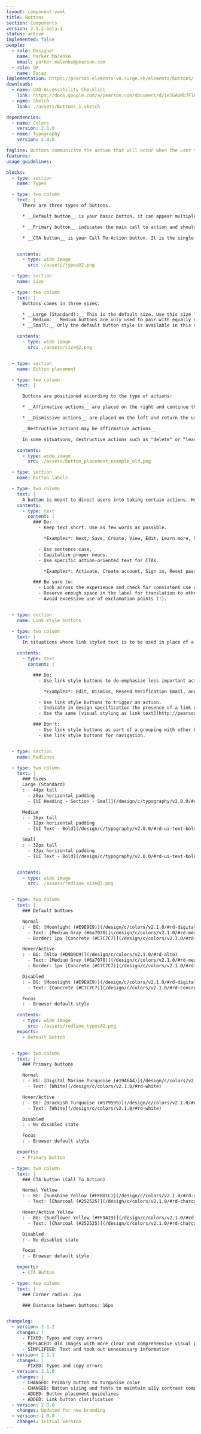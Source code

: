 ```yaml
---
layout: component-yaml
title: Buttons
section: Components
version: 2.1.2-beta.1
status: active
implemented: false
people:
  - role: Designer
    name: Parker Malenke
    email: parker.malenke@pearson.com
  - role: QA
    name: Eajaz
implementation: https://pearson-elements-v0.surge.sh/elements/buttons/
downloads:
  - name: UXD Accessibility Checklist
    link: https://docs.google.com/a/pearson.com/document/d/1eSGAoNb7F1A8iA_DqLQfSP_TxzuV0V2yTAK8ksDeQBU/edit?usp=sharing
  - name: Sketch
    link: ./assets/Buttons_1.sketch

dependencies:
  - name: Colors
    version: 2.1.0
  - name: Typography
    version: 2.0.0

tagline: Buttons communicate the action that will occur when the user trigger them.
features:
usage_guidelines:

blocks:
  - type: section
    name: Types

  - type: two column
    text: |
      There are three types of buttons.

      * __Default button__ is your basic button, it can appear multiple times in a given group.

      * __Primary button__ indicates the main call to action and should only appear once per group of buttons.

      * __CTA button__ is your Call To Action button. It is the single most important action on the page and takes higher priority over the Primary button type. It should be used only in specific instances such as the Sign-In process. It can only be used once per page.


    contents:
      - type: wide image
        src: ./assets/types@2.png

  - type: section
    name: Size

  - type: two column
    text: |
      Buttons comes in three sizes:

      * __Large (Standard):__ This is the default size. Use this size for touch devices to meet accessibility requirements.  
      * __Medium:__ Medium buttons are only used to pair with equally sized input fields. Primary button is not available in this size.
      * __Small:__ Only the default button style is available in this size.

    contents:
      - type: wide image
        src: ./assets/size@2.png


  - type: section
    name: Button placement

  - type: two column
    text: |  

      Buttons are positioned according to the type of actions:

      * __Affirmative actions__ are placed on the right and continue the process. They are actions that are desired by users or the application.

      * __Dismissive actions__ are placed on the left and return the user to the previous screen or step in the process.

      __Destructive actions may be affirmative actions__

      In some situations, destructive actions such as "delete" or “leave” may be affirmative actions. For example, an instructor attempts to delete a course. A modal shows up to confirm the action and make sure the instructor understand the consequences followed by the action. In such case, the "delete" button is an affirmative action.

    contents:
      - type: wide image
        src: ./assets/button_placement_example_old.png  

  - type: section
    name: Button labels

  - type: two column
    text: |
      A button is meant to direct users into taking certain actions. Help users by writing labels that clearly communicate what each button does.
    contents:
      - type: text
        content: |
          ### Do:
            - Keep text short. Use as few words as possible.

              *Examples*: Next, Save, Create, View, Edit, Learn more, Study, Review, Delete, Cancel, and Close

            - Use sentence case.
            - Capitalize proper nouns.
            - Use specific action-oriented text for CTAs.

              *Examples*: Activate, Create account, Sign in, Reset password, Submit, Resend Verification Email, and Go to Dashboard

          ### Be sure to:
            - Look across the experience and check for consistent use of labels.
            - Reserve enough space in the label for translation to other languages.
            - Avoid excessive use of exclamation points (!).


  - type: section
    name: Link style buttons

  - type: two column
    text: |
      In situations where link styled text is to be used in place of a button for the purposes of de-emphasizing an action (visual hierarchy), link style buttons should be used.  The premise stands that links are to be used for navigation and buttons are to be used for actions.

    contents:
      - type: text
        content: |

          ### Do:
            - Use link style buttons to de-emphasize less important actions.

              *Examples*: Edit, Dismiss, Resend Verification Email, and Reset Password

            - Use link style buttons to trigger an action.
            - Indicate in design specification the presence of a link style button to your developer.
            - Use the same [visual styling as link text](http://pearson-higher-ed.github.io/design/c/typography/)

          ### Don't:
            - Use link style buttons as part of a grouping with other buttons (button bars, save/cancel).
            - Use link style buttons for navigation.


  - type: section
    name: Redlines

  - type: two column
    text: |
      ### Sizes
      Large (Standard)
      : - 44px tall
        - 20px horizontal padding
        - [UI Heading - Section - Small](/design/c/typography/v2.0.0/#rd-ui-headings-section-basic)

      Medium
      : - 36px tall
        - 12px horizontal padding
        - [UI Text - Bold](/design/c/typography/v2.0.0/#rd-ui-text-bold)

      Small
      : - 32px tall
        - 12px horizontal padding
        - [UI Text - Bold](/design/c/typography/v2.0.0/#rd-ui-text-bold)


    contents:
      - type: wide image
        src: ./assets/redline_size@2.png


  - type: two column
    text: |
      ### Default buttons

      Normal
      : - BG: [Moonlight (#E9E9E9)](/design/c/colors/v2.1.0/#rd-digital-moonlight)
        - Text: [Medium Gray (#6a7070)](/design/c/colors/v2.1.0/#rd-medium-gray)
        - Border: 1px [Concrete (#C7C7C7)](/design/c/colors/v2.1.0/#rd-concrete)

      Hover/Active
      : - BG: [Alto (#D9D9D9)](/design/c/colors/v2.1.0/#rd-alto)
        - Text: [Medium Gray (#6a7070)](/design/c/colors/v2.1.0/#rd-medium-gray)
        - Border: 1px [Concrete (#C7C7C7)](/design/c/colors/v2.1.0/#rd-concrete)

      Disabled
      : - BG: [Moonlight (#E9E9E9)](/design/c/colors/v2.1.0/#rd-digital-moonlight)
        - Text: [Concrete (#C7C7C7)](/design/c/colors/v2.1.0/#rd-concrete)

      Focus
      : - Browser default style

    contents:
      - type: wide image
        src: ./assets/redline_types@2.png
    exports:
      - Default Button


  - type: two column
    text: |
      ### Primary buttons

      Normal
      : - BG: [Digital Marine Turquoise (#19A6A4)](/design/c/colors/v2.1.0/#rd-digital-marine-turquoise)
        - Text: [White](/design/c/colors/v2.1.0/#rd-white)

      Hover/Active
      : - BG: [Brackish Turquoise (#179599)](/design/c/colors/v2.1.0/#rd-brackish-turquoise)
        - Text: [White](/design/c/colors/v2.1.0/#rd-white)

      Disabled
      : - No disabled state

      Focus
      : - Browser default style

    exports:
      - Primary Button

  - type: two column
    text: |
      ### CTA button (Call To Action)

      Normal Yellow
      : - BG: [Sunshine Yellow (#FFB81C)](/design/c/colors/v2.1.0/#rd-sunshine-yellow)
        - Text: [Charcoal (#252525)](/design/c/colors/v2.1.0/#rd-charcoal)

      Hover/Active Yellow
      : - BG: [Sunflower Yellow (#FF9A19)](/design/c/colors/v2.1.0/#rd-sunflower-yellow)
        - Text: [Charcoal (#252525)](/design/c/colors/v2.1.0/#rd-charcoal)

      Disabled
      : - No disabled state

      Focus
      : - Browser default style

    exports:
      - CTA Button

  - type: two column
    text: |
      ### Corner radius: 2px

      ### Distance between buttons: 16px


changelog:
  - version: 2.1.2
    changes: |
      - FIXED: Typos and copy errors
      - REPLACED: Old images with more clear and comprehensive visual presentation
      - SIMPLIFIED: Text and took out unnecessary information
  - version: 2.1.1
    changes: |
      - FIXED: Typos and copy errors
  - version: 2.1.0
    changes: |
      - CHANGED: Primary button to turquoise color
      - CHANGED: Button sizing and fonts to maintain a11y contrast compliance
      - ADDED: Button placement guidelines
      - ADDED: Link button clarification
  - version: 2.0.0
    changes: Updated for new branding
  - version: 1.0.0
    changes: Initial version
---
```

